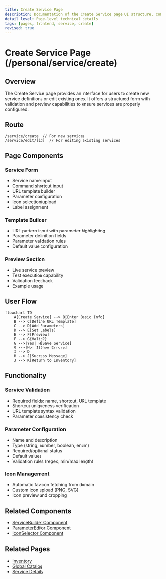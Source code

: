 ```yaml
---
title: Create Service Page
description: Documentation of the Create Service page UI structure, components, and functionality
detail_level: Page-level technical details
tags: [pages, frontend, service, create]
revised: true
---
```


# Create Service Page (/personal/service/create)

## Overview

The Create Service page provides an interface for users to create new service definitions or edit existing ones. It offers a structured form with validation and preview capabilities to ensure services are properly configured.

## Route

```text
/service/create  // For new services
/service/edit/[id]  // For editing existing services
```

## Page Components

### Service Form

- Service name input
- Command shortcut input
- URL template builder
- Parameter configuration
- Icon selection/upload
- Label assignment

### Template Builder

- URL pattern input with parameter highlighting
- Parameter definition fields
- Parameter validation rules
- Default value configuration

### Preview Section

- Live service preview
- Test execution capability
- Validation feedback
- Example usage

## User Flow

```mermaid
flowchart TD
    A[Create Service] --> B[Enter Basic Info]
    B --> C[Define URL Template]
    C --> D[Add Parameters]
    D --> E[Set Labels]
    E --> F[Preview]
    F --> G{Valid?}
    G -->|Yes| H[Save Service]
    G -->|No| I[Show Errors]
    I --> D
    H --> J[Success Message]
    J --> K[Return to Inventory]
```

## Functionality

### Service Validation

- Required fields: name, shortcut, URL template
- Shortcut uniqueness verification
- URL template syntax validation
- Parameter consistency check

### Parameter Configuration

- Name and description
- Type (string, number, boolean, enum)
- Required/optional status
- Default values
- Validation rules (regex, min/max length)

### Icon Management

- Automatic favicon fetching from domain
- Custom icon upload (PNG, SVG)
- Icon preview and cropping

## Related Components

- [ServiceBuilder Component](../components/ServiceBuilder.md)
- [ParameterEditor Component](../components/ParameterEditor.md)
- [IconSelector Component](../components/IconSelector.md)

## Related Pages

- [Inventory](inventory.md)
- [Global Catalog](global-catalog.md)
- [Service Details](service-details.md)
